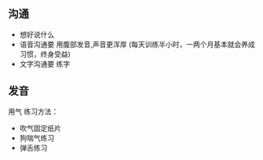 ## 沟通 

- 想好说什么
- 语音沟通要 用腹部发音,声音更浑厚 (每天训练半小时，一两个月基本就会养成习惯，终身受益)
- 文字沟通要 练字

## 发音

用气 练习方法：
- 吹气固定纸片
- 狗喘气练习
- 弹舌练习